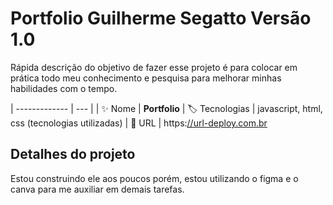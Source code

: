 # Portfolio Guilherme Segatto Versão 1.0

Rápida descrição do objetivo de fazer esse projeto é para colocar em prática todo meu conhecimento e pesquisa para melhorar minhas habilidades com o tempo. 


| -------------  | --- |
| :sparkles: Nome        | **Portfolio**
| :label: Tecnologias | javascript, html, css (tecnologias utilizadas)
| :rocket: URL         | https:[//url-deploy.com.br](https://guilhermesegattoo.github.io/portfolio/)



## Detalhes do projeto

Estou construindo ele aos poucos porém, estou utilizando o figma e o canva para me auxiliar em demais tarefas.
